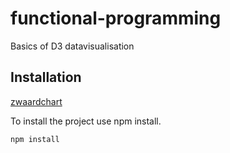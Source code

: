 # functional-programming
Basics of D3 datavisualisation

## Installation

[zwaardchart]('https://user-images.githubusercontent.com/33430669/68466398-9de73c00-0214-11ea-8a6e-7f8d3fe1b93e.jpg')

To install the project use npm install.

`npm install`
